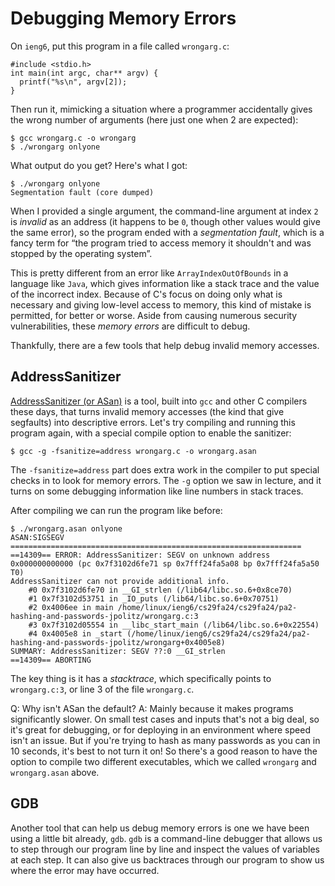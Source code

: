 # Debugging Memory Errors

On `ieng6`, put this program in a file called `wrongarg.c`:

```
#include <stdio.h>
int main(int argc, char** argv) {
  printf("%s\n", argv[2]);
}
```

Then run it, mimicking a situation where a programmer accidentally gives the
wrong number of arguments (here just one when 2 are expected):

```
$ gcc wrongarg.c -o wrongarg
$ ./wrongarg onlyone
```

What output do you get? Here's what I got:

```
$ ./wrongarg onlyone
Segmentation fault (core dumped)
```

When I provided a single argument, the command-line argument at index `2` is
_invalid_ as an address (it happens to be `0`, though other values would give
the same error), so the program ended with a _segmentation fault_, which is a
fancy term for “the program tried to access memory it shouldn't and was
stopped by the operating system”.

This is pretty different from an error like `ArrayIndexOutOfBounds` in a
language like `Java`, which gives information like a stack trace and the value
of the incorrect index. Because of C's focus on doing only what is necessary
and giving low-level access to memory, this kind of mistake is permitted, for
better or worse. Aside from causing numerous security vulnerabilities, these
_memory errors_ are difficult to debug.

Thankfully, there are a few tools that help debug invalid memory accesses.

## AddressSanitizer

[AddressSanitizer (or
ASan)](https://github.com/google/sanitizers/wiki/addresssanitizer) is a tool,
built into `gcc` and other C compilers these days, that turns invalid memory
accesses (the kind that give segfaults) into descriptive errors. Let's try
compiling and running this program again, with a special compile option to
enable the sanitizer:

```
$ gcc -g -fsanitize=address wrongarg.c -o wrongarg.asan
```

The `-fsanitize=address` part does extra work in the compiler to put special
checks in to look for memory errors. The `-g` option we saw in lecture, and it
turns on some debugging information like line numbers in stack traces.

After compiling we can run the program like before:

```
$ ./wrongarg.asan onlyone
ASAN:SIGSEGV
=================================================================
==14309== ERROR: AddressSanitizer: SEGV on unknown address 0x000000000000 (pc 0x7f3102d6fe71 sp 0x7fff24fa5a08 bp 0x7fff24fa5a50 T0)
AddressSanitizer can not provide additional info.
    #0 0x7f3102d6fe70 in __GI_strlen (/lib64/libc.so.6+0x8ce70)
    #1 0x7f3102d53751 in _IO_puts (/lib64/libc.so.6+0x70751)
    #2 0x4006ee in main /home/linux/ieng6/cs29fa24/cs29fa24/pa2-hashing-and-passwords-jpolitz/wrongarg.c:3
    #3 0x7f3102d05554 in __libc_start_main (/lib64/libc.so.6+0x22554)
    #4 0x4005e8 in _start (/home/linux/ieng6/cs29fa24/cs29fa24/pa2-hashing-and-passwords-jpolitz/wrongarg+0x4005e8)
SUMMARY: AddressSanitizer: SEGV ??:0 __GI_strlen
==14309== ABORTING
```

The key thing is it has a _stacktrace_, which specifically points to
`wrongarg.c:3`, or line 3 of the file `wrongarg.c`.

Q: Why isn't ASan the default? 
A: Mainly because it makes programs significantly
slower. On small test cases and inputs that's not a big deal, so it's great for
debugging, or for deploying in an environment where speed isn't an issue. But
if you're trying to hash as many passwords as you can in 10 seconds, it's best
to not turn it on! So there's a good reason to have the option to compile two
different executables, which we called `wrongarg` and `wrongarg.asan` above.

## GDB
Another tool that can help us debug memory errors is one we have been using a little bit already, `gdb`. `gdb` is a command-line debugger that allows us to step through our program line by line and inspect the values of variables at each step. It can also give us backtraces through our program to show us where the error may have occurred.


